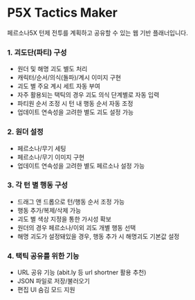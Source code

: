 # P5X Tactics Maker

페르소나5X 턴제 전투를 계획하고 공유할 수 있는 웹 기반 플래너입니다.

### 1. 괴도단(파티) 구성
- 원더 및 해명 괴도 별도 처리
- 캐릭터/순서/의식(돌파)/계시 이미지 구현
- 괴도 별 주요 계시 세트 자동 부여
- 자주 활용되는 택틱의 경우 괴도 의식 단계별로 자동 입력
- 파티원 순서 조정 시 턴 내 행동 순서 자동 조정
- 업데이트 연속성을 고려한 별도 괴도 설정 가능 

### 2. 원더 설정
- 페르소나/무기 세팅
- 페르소나/무기 이미지 구현
- 업데이트 연속성을 고려한 별도 페르소나 설정 가능

### 3. 각 턴 별 행동 구성
- 드래그 앤 드롭으로 턴/행동 순서 조정 가능
- 행동 추가/복제/삭제 가능
- 괴도 별 색상 지정을 통한 가시성 확보
- 원더의 경우 페르소나/이외 괴도 개별 행동 선택
- 해명 괴도가 설정돼있을 경우, 행동 추가 시 해명괴도 기본값 설정

### 4. 택틱 공유를 위한 기능
- URL 공유 기능 (abit.ly 등 url shortner 활용 추천)
- JSON 파일로 저장/불러오기
- 편집 UI 숨김 모드 지원
